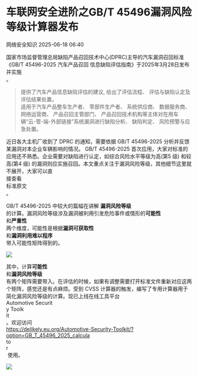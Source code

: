#  车联网安全进阶之GB/T 45496漏洞风险等级计算器发布  
 网络安全知识   2025-06-18 06:40  
  
国家市场监督管理总局缺陷产品召回技术中心(DPRC)主导的汽车漏洞召回标准《GB/T 45496-2025 汽车产品召回 信息缺陷评估指南》于2025年3月28日发布并实施  
。  
> 提供了汽车产品信息缺陷评估的建议, 给出了评估流程、 评估与缺陷认定及评估结果处置。  
> 适用于汽车产品整车生产者、 零部件生产者、 系统供应商、 数据服务商、 网络运营商、 产品召回主管部门、 产品召回技术机构等主体对在用车辆“云-管-端-外部链接”系统漏洞进行缺陷分析、 缺陷判定、 风险预警与应急处置。  
  
  
近日各大主机厂收到了 DPRC 的通知，需要依据 GB/T 45496-2025 分析并反馈某漏洞对本企业车辆影响的情况。 GB/T 45496-2025 首次应用，大家对标准的应用还不熟悉。企业需要对缺陷进行认定，如综合风险水平等级为高(第5 级) 和较高(第4 级) 的漏洞则应实施召回。本文重点关注于漏洞风险等级，其他细节这里就不展开，大家可以直  
接查看  
标准原文  
。  
  
GB/T 45496-2025 中较大的篇幅在讲解 **漏洞风险等级**  
的计算。漏洞风险等级涉及漏洞被利用引发危险事件或情形的**可能性**  
和**严重性**  
两个维度，可能性是根据**漏洞可获取性**  
和**漏洞利用难以程序**  
带入可能性矩阵得到的。  
  
![](https://mmbiz.qpic.cn/sz_mmbiz_png/I0B8uqhhicmCVuDm8ILZFuQYicFoKbRpicGgBlPTb4asvz2iaeXydyZbOiatTuibMGeOAj9iahFcP9Yp0KibLibO8wE3BjA/640?wx_fmt=png&from=appmsg "")  
  
其中，计算**可能性**  
和**漏洞风险等级**  
有两个矩阵需要带入。在评估的时候，如果有调整需要打开标准文件重新对应这两个矩阵，感觉还是有点麻烦。受到 CVSS 计算器的触发，编写了专用计算器用于简化漏洞风险等级的计算。现已上线在线工具平台   
Automotive Securit  
y Toolk  
it  
。欢迎访问   
https://delikely.eu.org/Automotive-Security-Toolkit/?option=GB_T_45496_2025_calcula  
to  
r  
 使用。  
  
![](https://mmbiz.qpic.cn/sz_mmbiz_png/I0B8uqhhicmCVuDm8ILZFuQYicFoKbRpicGwlGZHZr5IdoBo01KMk692Oiadiby194icC6282t0oFmSk9d8jxIaJ5ZyA/640?wx_fmt=png&from=appmsg "")  
  
   
  
